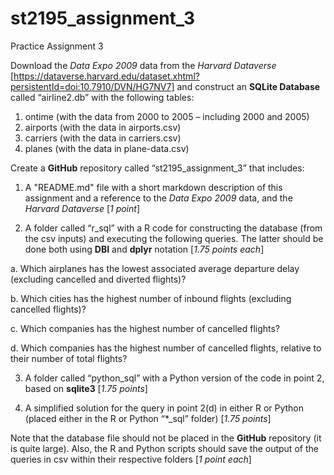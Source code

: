 # st2195_assignment_3
Practice Assignment 3

Download the _Data Expo 2009_ data from the _Harvard Dataverse_ [https://dataverse.harvard.edu/dataset.xhtml?persistentId=doi:10.7910/DVN/HG7NV7] and construct an **SQLite Database** called “airline2.db” with the following tables:
1. ontime (with the data from 2000 to 2005 – including 2000 and 2005)
2. airports (with the data in airports.csv)
3. carriers (with the data in carriers.csv)
4. planes (with the data in plane-data.csv)

Create a **GitHub** repository called “st2195_assignment_3” that includes:

1. A "README.md" file with a short markdown description of this assignment and a reference to the _Data Expo 2009_ data, and the _Harvard Dataverse_ [_1 point_]

2. A folder called “r_sql” with a R code for constructing the database (from the csv inputs) and executing the following queries. The latter should be done both using **DBI** and **dplyr** notation [_1.75 points each_]

a. Which airplanes has the lowest associated average departure delay (excluding cancelled and diverted flights)?

b. Which cities has the highest number of inbound flights (excluding cancelled flights)?

c. Which companies has the highest number of cancelled flights?

d. Which companies has the highest number of cancelled flights, relative to their number of total flights?

3. A folder called “python_sql” with a Python version of the code in point 2, based on **sqlite3** [_1.75 points_]

4. A simplified solution for the query in point 2(d) in either R or Python (placed either in the R or Python “*_sql” folder) [_1.75 points_]

Note that the database file should not be placed in the **GitHub** repository (it is quite large). Also, the R and Python scripts should save the output of the queries in csv within their respective folders [_1 point each_]
